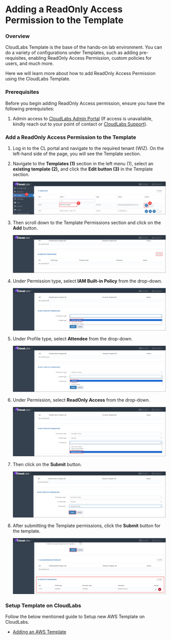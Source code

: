 # Adding a ReadOnly Access Permission to the Template

### Overview

CloudLabs Template is the base of the hands-on lab environment. You can do a variety of configurations under Templates, such as adding pre-requisites, enabling ReadOnly Access Permission, custom policies for users, and much more. 

Here we will learn more about how to add ReadOnly Access Permission using the CloudLabs Template.

### Prerequisites

Before you begin adding ReadOnly Access permission, ensure you have the following prerequisites:

1. Admin access to [CloudLabs Admin Portal](https://admin.cloudlabs.ai/) (If access is unavailable, kindly reach out to your point of contact or [CloudLabs Support](https://docs.cloudlabs.ai/RequestSupport)).

### Add a ReadOnly Access Permission to the Template

1. Log in to the CL portal and navigate to the required tenant (WIZ). On the left-hand side of the page, you will see the Template section.

2. Navigate to the **Templates (1)** section in the left menu (1), select an **existing template (2),** and click the **Edit button (3)** in the Template section.

   ![](./Images/001.png)

3. Then scroll down to the Template Permissions section and click on the **Add** button.

   ![](./Images/002.png)

4. Under Permission type, select **IAM Built-in Policy** from the drop-down.

   ![](./Images/003.png)

5. Under Profile type, select **Attendee** from the drop-down.

   ![](./Images/004.png)

6. Under Permission, select **ReadOnly Access** from the drop-down.

   ![](./Images/005.png)

7. Then click on the **Submit** button.

   ![](./Images/006.png)

8. After submitting the Template permissions, click the **Submit** button for the template.

   ![](./Images/007.png)


### Setup Template on CloudLabs

Follow the below mentioned guide to Setup new AWS Template on CloudLabs.  

- [Adding an AWS Template](https://docs.cloudlabs.ai/Wiz/template)  
